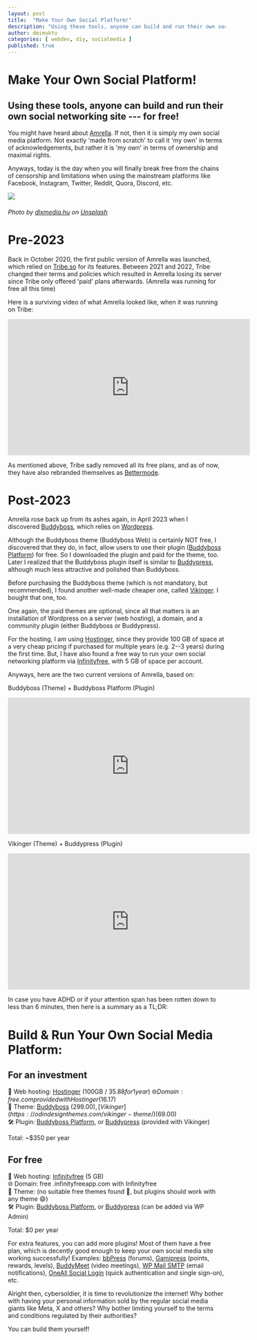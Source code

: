 ```yaml
---
layout: post
title:  "Make Your Own Social Platform!"
description: "Using these tools, anyone can build and run their own social networking site — for free!"
author: dmimukto
categories: [ webdev, diy, socialmedia ]
published: true
---
```


Make Your Own Social Platform!
==============================

Using these tools, anyone can build and run their own social networking site --- for free!
----------------------------------------------------------------------------------------

You might have heard about [Amrella](https://amrella.my.canva.site/). If not, then it is simply my own social media platform. Not exactly 'made from scratch' to call it 'my own' in terms of acknowledgements, but rather it is 'my own' in terms of ownership and maximal rights.

Anyways, today is the day when you will finally break free from the chains of censorship and limitations when using the mainstream platforms like Facebook, Instagram, Twitter, Reddit, Quora, Discord, etc.

![](https://miro.medium.com/v2/resize:fit:875/0*ezJrERxRjjIuqKW6)
###### Photo by [dlxmedia.hu](https://unsplash.com/@dlxmedia?utm_source=medium&utm_medium=referral) on [Unsplash](https://unsplash.com/?utm_source=medium&utm_medium=referral)

Pre-2023
========

Back in October 2020, the first public version of Amrella was launched, which relied on [Tribe.so](https://tribe.so/) for its features. Between 2021 and 2022, Tribe changed their terms and policies which resulted in Amrella losing its server since Tribe only offered 'paid' plans afterwards. (Amrella was running for free all this time)

Here is a surviving video of what Amrella looked like, when it was running on Tribe:

<iframe width="560" height="315" src="https://www.youtube.com/embed/h_MrwHJMljs?si=GDFTniF93JBEVhbw&amp;controls=0" title="YouTube video player" frameborder="0" allow="accelerometer; autoplay; clipboard-write; encrypted-media; gyroscope; picture-in-picture; web-share" allowfullscreen></iframe>

As mentioned above, Tribe sadly removed all its free plans, and as of now, they have also rebranded themselves as [Bettermode](https://bettermode.com/).

Post-2023
=========

Amrella rose back up from its ashes again, in April 2023 when I discovered [Buddyboss](https://www.buddyboss.com/), which relies on [Wordpress](https://wordpress.org/).

Although the Buddyboss theme (Buddyboss Web) is certainly NOT free, I discovered that they do, in fact, allow users to use their plugin ([Buddyboss Platform](https://www.buddyboss.com/platform/)) for free. So I downloaded the plugin and paid for the theme, too. Later I realized that the Buddyboss plugin itself is similar to [Buddypress](https://buddypress.org/), although much less attractive and polished than Buddyboss.

Before purchasing the Buddyboss theme (which is not mandatory, but recommended), I found another well-made cheaper one, called [Vikinger](https://odindesignthemes.com/vikinger-theme/). I bought that one, too.

One again, the paid themes are optional, since all that matters is an installation of Wordpress on a server (web hosting), a domain, and a community plugin (either Buddyboss or Buddypress).

For the hosting, I am using [Hostinger](https://hostinger.com/?REFERRALCODE=1DEWAN30), since they provide 100 GB of space at a very cheap pricing if purchased for multiple years (e.g. 2--3 years) during the first time. But, I have also found a free way to run your own social networking platform via [Infinityfree](https://www.infinityfree.com/), with 5 GB of space per account.

Anyways, here are the two current versions of Amrella, based on:

Buddyboss (Theme) + Buddyboss Platform (Plugin)
<iframe width="560" height="315" src="https://www.youtube.com/embed/j1eKwfCIhbk?si=DKWXyXYGyO09EqSt&amp;controls=0" title="YouTube video player" frameborder="0" allow="accelerometer; autoplay; clipboard-write; encrypted-media; gyroscope; picture-in-picture; web-share" allowfullscreen></iframe>

Vikinger (Theme) + Buddypress (Plugin)
<iframe width="560" height="315" src="https://www.youtube.com/embed/D-ued-qk99Q?si=SBVQ0ho9fJ-5upnR&amp;controls=0" title="YouTube video player" frameborder="0" allow="accelerometer; autoplay; clipboard-write; encrypted-media; gyroscope; picture-in-picture; web-share" allowfullscreen></iframe>

In case you have ADHD or if your attention span has been rotten down to less than 6 minutes, then here is a summary as a TL;DR:

Build & Run Your Own Social Media Platform:
===========================================

For an investment
-----------------

💽 Web hosting: [Hostinger](https://hostinger.com/?REFERRALCODE=1DEWAN30) (100GB / $35.88 for 1 year)\
🌐 Domain: free .com provided with Hostinger ($16.17)\
🎨 Theme: [Buddyboss](https://www.buddyboss.com/) ($299.00), [Vikinger](https://odindesignthemes.com/vikinger-theme/) ($69.00)\
🛠️ Plugin: [Buddyboss Platform](https://www.buddyboss.com/platform/), or [Buddypress](https://buddypress.org/) (provided with Vikinger)

Total: ~$350 per year

For free
--------

💽 Web hosting: [Infinityfree](https://www.infinityfree.com/) (5 GB)\
🌐 Domain: free .infinityfreeapp.com with Infinityfree\
🎨 Theme: (no suitable free themes found 🙁, but plugins should work with any theme 😄)\
🛠️ Plugin: [Buddyboss Platform](https://www.buddyboss.com/platform/), or [Buddypress](https://buddypress.org/) (can be added via WP Admin)

Total: $0 per year

For extra features, you can add more plugins! Most of them have a free plan, which is decently good enough to keep your own social media site working successfully! Examples: [bbPress](https://bbpress.org/) (forums), [Gamipress](https://gamipress.com/) (points, rewards, levels), [BuddyMeet](https://wordpress.org/plugins/buddymeet/) (video meetings), [WP Mail SMTP](https://wordpress.org/plugins/wp-mail-smtp/) (email notifications), [OneAll Social Login](https://www.oneall.com/) (quick authentication and single sign-on), etc.

Alright then, cybersoldier, it is time to revolutionize the internet! Why bother with having your personal information sold by the regular social media giants like Meta, X and others? Why bother limiting yourself to the terms and conditions regulated by their authorities?

You can build them yourself!

